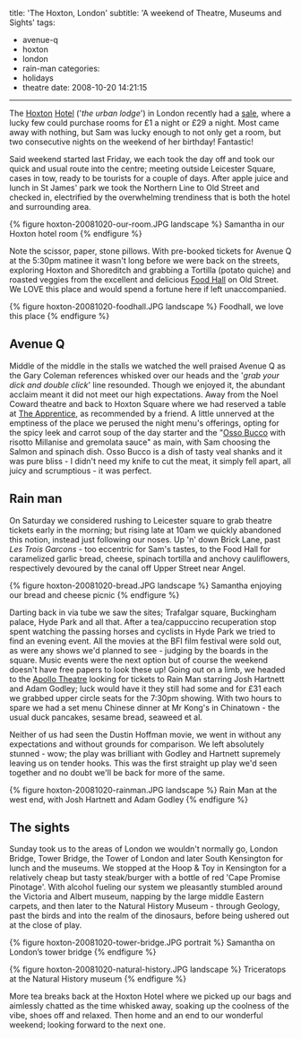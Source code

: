 title: 'The Hoxton, London'
subtitle: 'A weekend of Theatre, Museums and Sights'
tags:
  - avenue-q
  - hoxton
  - london
  - rain-man
categories:
  - holidays
  - theatre
date: 2008-10-20 14:21:15
---

The [Hoxton](http://en.wikipedia.org/wiki/Hoxton) [Hotel](http://www.hoxtonhotels.com/index.php) ('_the urban lodge_') in London recently had a [sale](http://www.hoxtonhotels.com/offers-1pound.php), where a lucky few could purchase rooms for £1 a night or £29 a night. Most came away with nothing, but Sam was lucky enough to not only get a room, but two consecutive nights on the weekend of her birthday! Fantastic!

Said weekend started last Friday, we each took the day off and took our quick and usual route into the centre; meeting outside Leicester Square, cases in tow, ready to be tourists for a couple of days. After apple juice and lunch in St James' park we took the Northern Line to Old Street and checked in, electrified by the overwhelming trendiness that is both the hotel and surrounding area.

{% figure hoxton-20081020-our-room.JPG landscape %}
Samantha in our Hoxton hotel room
{% endfigure %}

Note the scissor, paper, stone pillows. With pre-booked tickets for Avenue Q at the 5:30pm matinee it wasn't long before we were back on the streets, exploring Hoxton and Shoreditch and grabbing a Tortilla (potato quiche) and roasted veggies from the excellent and delicious [Food Hall](http://www.welovelocal.com/en/london/hackney/hoxton/delicatessen/food-hall-ec1v9lt.html) on Old Street. We LOVE this place and would spend a fortune here if left unaccompanied.

{% figure hoxton-20081020-foodhall.JPG landscape %}
Foodhall, we love this place
{% endfigure %}

## Avenue Q

Middle of the middle in the stalls we watched the well praised Avenue Q as the Gary Coleman references whisked over our heads and the '_grab your dick and double click_' line resounded. Though we enjoyed it, the abundant acclaim meant it did not meet our high expectations. Away from the Noel Coward theatre and back to Hoxton Square where we had reserved a table at [The Apprentice](http://www.hoxtonapprentice.com/index.php?option=com_content&task=view&id=25&Itemid=31), as recommended by a friend. A little unnerved at the emptiness of the place we perused the night menu's offerings, opting for the spicy leek and carrot soup of the day starter and the "[Osso Bucco](http://en.wikipedia.org/wiki/Osso_Bucco) with risotto Millanise and gremolata sauce" as main, with Sam choosing the Salmon and spinach dish. Osso Bucco is a dish of tasty veal shanks and it was pure bliss - I didn't need my knife to cut the meat, it simply fell apart, all juicy and scrumptious - it was perfect.

## Rain man

On Saturday we considered rushing to Leicester square to grab theatre tickets early in the morning; but rising late at 10am we quickly abandoned this notion, instead just following our noses. Up 'n' down Brick Lane, past _Les Trois Garcons_ - too eccentric for Sam's tastes, to the Food Hall for caramelized garlic bread, cheese, spinach tortilla and anchovy cauliflowers, respectively devoured by the canal off Upper Street near Angel.

{% figure hoxton-20081020-bread.JPG landscape %}
Samantha enjoying our bread and cheese picnic
{% endfigure %}

Darting back in via tube we saw the sites; Trafalgar square, Buckingham palace, Hyde Park and all that. After a tea/cappuccino recuperation stop spent watching the passing horses and cyclists in Hyde Park we tried to find an evening event. All the movies at the BFI film festival were sold out, as were any shows we'd planned to see - judging by the boards in the square. Music events were the next option but of course the weekend doesn't have free papers to look these up! Going out on a limb, we headed to the [Apollo Theatre](http://www.apollo-theatre-london.co.uk/) looking for tickets to Rain Man starring Josh Hartnett and Adam Godley; luck would have it they still had some and for £31 each we grabbed upper circle seats for the 7:30pm showing. With two hours to spare we had a set menu Chinese dinner at Mr Kong's in Chinatown - the usual duck pancakes, sesame bread, seaweed et al.

Neither of us had seen the Dustin Hoffman movie, we went in without any expectations and without grounds for comparison. We left absolutely stunned - wow; the play was brilliant with Godley and Hartnett supremely leaving us on tender hooks. This was the first straight up play we'd seen together and no doubt we'll be back for more of the same.

{% figure hoxton-20081020-rainman.JPG landscape %}
Rain Man at the west end, with Josh Hartnett and Adam Godley
{% endfigure %}

## The sights

Sunday took us to the areas of London we wouldn't normally go, London Bridge, Tower Bridge, the Tower of London and later South Kensington for lunch and the museums. We stopped at the Hoop & Toy in Kensington for a relatively cheap but tasty steak/burger with a bottle of red 'Cape Promise Pinotage'. With alcohol fueling our system we pleasantly stumbled around the Victoria and Albert museum, napping by the large middle Eastern carpets, and then later to the Natural History Museum - through Geology, past the birds and into the realm of the dinosaurs, before being ushered out at the close of play.

{% figure hoxton-20081020-tower-bridge.JPG portrait %}
Samantha on London’s tower bridge
{% endfigure %}

{% figure hoxton-20081020-natural-history.JPG landscape %}
Triceratops at the Natural History museum
{% endfigure %}

More tea breaks back at the Hoxton Hotel where we picked up our bags and aimlessly chatted as the time whisked away, soaking up the coolness of the vibe, shoes off and relaxed. Then home and an end to our wonderful weekend; looking forward to the next one.
